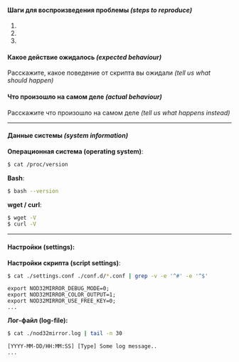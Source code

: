 #### Шаги для воспроизведения проблемы *(steps to reproduce)*
 1. 
 2. 
 3. 

#### Какое действие ожидалось *(expected behaviour)*
Расскажите, какое поведение от скрипта вы ожидали *(tell us what should happen)*


#### Что произошло на самом деле *(actual behaviour)*
Расскажите что произошло на самом деле *(tell us what happens instead)*

---------

#### Данные системы *(system information)*
**Операционная система (operating system)**:
```bash
$ cat /proc/version
```

**Bash**:
```bash
$ bash --version
```

**wget / curl**:
```bash
$ wget -V
$ curl -V
```

---------

#### Настройки (settings):
**Настройки скрипта (script settings)**:
```bash
$ cat ./settings.conf ./conf.d/*.conf | grep -v -e '^#' -e '^$'
```
```shell
export NOD32MIRROR_DEBUG_MODE=0;
export NOD32MIRROR_COLOR_OUTPUT=1;
export NOD32MIRROR_USE_FREE_KEY=0;
...
```

**Лог-файл (log-file):**
```bash
$ cat ./nod32mirror.log | tail -n 30
```
```log
[YYYY-MM-DD/HH:MM:SS] [Type] Some log message.. 
...
```
